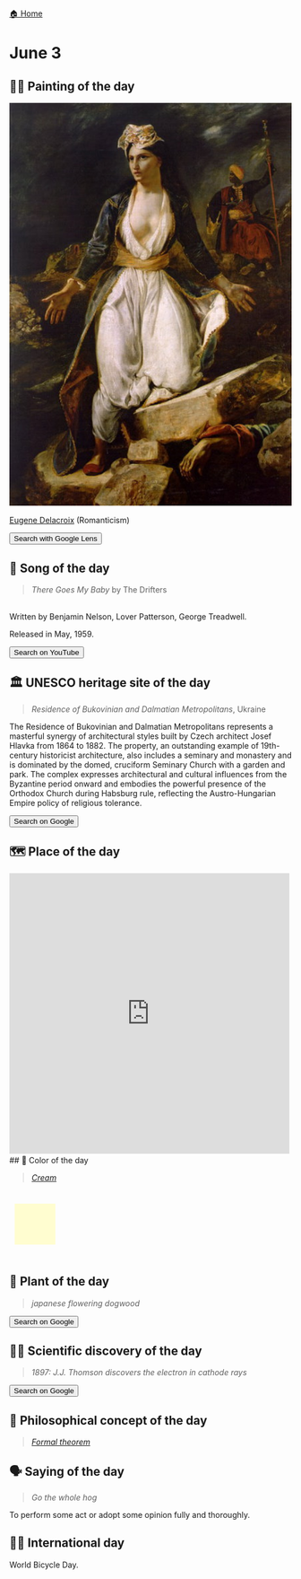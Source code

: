 
[🏠 Home](../../index.md)

# June 3

## 🧑‍🎨 Painting of the day

<img width="600" src="../img/Eugene_Delacroix_5.jpg">

[Eugene Delacroix](https://en.wikipedia.org/wiki/Eugène_Delacroix) (Romanticism)

<button class="btn btn-success"
onclick=" window.open('https://lens.google.com/uploadbyurl?url=https://iretes.github.io/one-a-day/data/img/Eugene_Delacroix_5.jpg','_blank')">
Search with Google Lens
</button>

## 🎼 Song of the day

> *There Goes My Baby*
by The Drifters

<br />Written by Benjamin Nelson, Lover Patterson, George Treadwell.

Released in May, 1959.

<button class="btn btn-success"
onclick=" window.open('http://www.youtube.com/search?q=There Goes My Baby by The Drifters','_blank')">
Search on YouTube
</button>

## 🏛️ UNESCO heritage site of the day

> *Residence of Bukovinian and Dalmatian Metropolitans*, Ukraine

<p>The Residence of Bukovinian and Dalmatian Metropolitans represents a masterful synergy of architectural styles built by Czech architect Josef Hlavka from 1864 to 1882. The property, an outstanding example of 19th-century historicist architecture, also includes a seminary and monastery and is dominated by the domed, cruciform Seminary Church with a garden and park. The complex expresses architectural and cultural influences from the Byzantine period onward and embodies the powerful presence of the Orthodox Church during Habsburg rule, reflecting the Austro-Hungarian Empire policy of religious tolerance.</p>

<button class="btn btn-success"
onclick=" window.open('http://www.google.com/search?q=Residence of Bukovinian and Dalmatian Metropolitans','_blank')">
Search on Google
</button>

## 🗺️ Place of the day

<iframe
src="https://www.mapcrunch.com"
name="mapcrunch"
width="500"
height="500"
allowTransparency="true"
scrolling="no"
frameborder="0"
>
</iframe>
## 🎨 Color of the day

> *[Cream](https://en.wikipedia.org/wiki/Cream_(colour))*

<div style="color:#FFFDD0; font-size: 100px;">&#9632;</div>

## 🌿 Plant of the day

> *japanese flowering dogwood*

<button class="btn btn-success"
onclick=" window.open('http://www.google.com/search?q=japanese flowering dogwood','_blank')">
Search on Google
</button>

## 🧑‍🔬 Scientific discovery of the day

> *1897: J.J. Thomson discovers the electron in cathode rays*

<button class="btn btn-success"
onclick=" window.open('http://www.google.com/search?q=1897: J.J. Thomson discovers the electron in cathode rays','_blank')">
Search on Google
</button>

## 💭 Philosophical concept of the day

> *[Formal theorem](https://en.wikipedia.org/wiki/Formal_theorem)*

## 🗣️ Saying of the day

> *Go the whole hog*

To perform some act or adopt some opinion fully and thoroughly.

## 🏳️‍🌈 International day

World Bicycle Day.